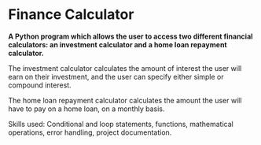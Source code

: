 # Finance Calculator
**A Python program which allows the user to access two different financial calculators: an investment calculator and a home loan repayment calculator.**

The investment calculator calculates the amount of interest the user will earn on their investment, and the user can specify either simple or compound interest.

The home loan repayment calculator calculates the amount the user will have to pay on a home loan, on a monthly basis.

Skills used: Conditional and loop statements, functions, mathematical operations, error handling, project documentation.

